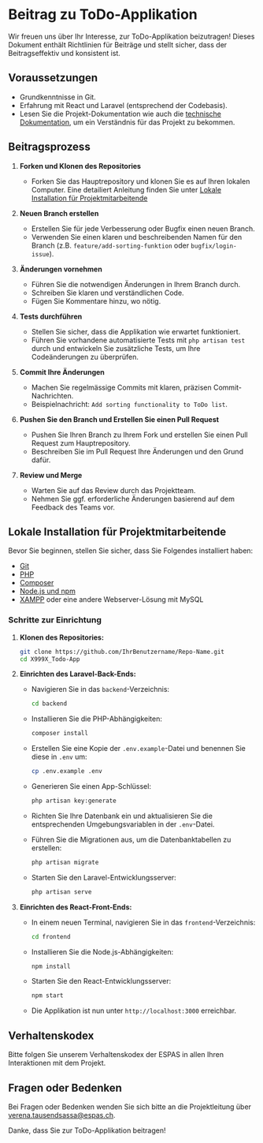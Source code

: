 # Beitrag zu ToDo-Applikation

Wir freuen uns über Ihr Interesse, zur ToDo-Applikation beizutragen! Dieses Dokument enthält Richtlinien für Beiträge und stellt sicher, dass der Beitragseffektiv und konsistent ist.

## Voraussetzungen

- Grundkenntnisse in Git.
- Erfahrung mit React und Laravel (entsprechend der Codebasis).
- Lesen Sie die Projekt-Dokumentation wie auch die [technische Dokumentation](docs/index.md), um ein Verständnis für das Projekt zu bekommen.

## Beitragsprozess

1. **Forken und Klonen des Repositories**

   - Forken Sie das Hauptrepository und klonen Sie es auf Ihren lokalen Computer. Eine detailiert Anleitung finden Sie unter [Lokale Installation für Projektmitarbeitende](#lokale-installation-für-projektmitarbeitende)

2. **Neuen Branch erstellen**

   - Erstellen Sie für jede Verbesserung oder Bugfix einen neuen Branch.
   - Verwenden Sie einen klaren und beschreibenden Namen für den Branch (z.B. `feature/add-sorting-funktion` oder `bugfix/login-issue`).

3. **Änderungen vornehmen**

   - Führen Sie die notwendigen Änderungen in Ihrem Branch durch.
   - Schreiben Sie klaren und verständlichen Code.
   - Fügen Sie Kommentare hinzu, wo nötig.

4. **Tests durchführen**

   - Stellen Sie sicher, dass die Applikation wie erwartet funktioniert.
   - Führen Sie vorhandene automatisierte Tests mit `php artisan test` durch und entwickeln Sie zusätzliche Tests, um Ihre Codeänderungen zu überprüfen.

5. **Commit Ihre Änderungen**

   - Machen Sie regelmässige Commits mit klaren, präzisen Commit-Nachrichten.
   - Beispielnachricht: `Add sorting functionality to ToDo list`.

6. **Pushen Sie den Branch und Erstellen Sie einen Pull Request**

   - Pushen Sie Ihren Branch zu Ihrem Fork und erstellen Sie einen Pull Request zum Hauptrepository.
   - Beschreiben Sie im Pull Request Ihre Änderungen und den Grund dafür.

7. **Review und Merge**
   - Warten Sie auf das Review durch das Projektteam.
   - Nehmen Sie ggf. erforderliche Änderungen basierend auf dem Feedback des Teams vor.

## Lokale Installation für Projektmitarbeitende

Bevor Sie beginnen, stellen Sie sicher, dass Sie Folgendes installiert haben:

- [Git](https://git-scm.com/)
- [PHP](https://www.php.net/)
- [Composer](https://getcomposer.org/)
- [Node.js und npm](https://nodejs.org/)
- [XAMPP](https://www.apachefriends.org/index.html) oder eine andere Webserver-Lösung mit MySQL

### Schritte zur Einrichtung

1. **Klonen des Repositories:**

   ```bash
   git clone https://github.com/IhrBenutzername/Repo-Name.git
   cd X999X_Todo-App
   ```

2. **Einrichten des Laravel-Back-Ends:**

   - Navigieren Sie in das `backend`-Verzeichnis:

     ```bash
     cd backend
     ```

   - Installieren Sie die PHP-Abhängigkeiten:

     ```bash
     composer install
     ```

   - Erstellen Sie eine Kopie der `.env.example`-Datei und benennen Sie diese in `.env` um:

     ```bash
     cp .env.example .env
     ```

   - Generieren Sie einen App-Schlüssel:

     ```bash
     php artisan key:generate
     ```

   - Richten Sie Ihre Datenbank ein und aktualisieren Sie die entsprechenden Umgebungsvariablen in der `.env`-Datei.

   - Führen Sie die Migrationen aus, um die Datenbanktabellen zu erstellen:

     ```bash
     php artisan migrate
     ```

   - Starten Sie den Laravel-Entwicklungsserver:

     ```bash
     php artisan serve
     ```

3. **Einrichten des React-Front-Ends:**

   - In einem neuen Terminal, navigieren Sie in das `frontend`-Verzeichnis:

     ```bash
     cd frontend
     ```

   - Installieren Sie die Node.js-Abhängigkeiten:

     ```bash
     npm install
     ```

   - Starten Sie den React-Entwicklungsserver:

     ```bash
     npm start
     ```

   - Die Applikation ist nun unter `http://localhost:3000` erreichbar.

## Verhaltenskodex

Bitte folgen Sie unserem Verhaltenskodex der ESPAS in allen Ihren Interaktionen mit dem Projekt.

## Fragen oder Bedenken

Bei Fragen oder Bedenken wenden Sie sich bitte an die Projektleitung über [verena.tausendsassa@espas.ch](mailto:verena.tausendsassa@espas.ch).

Danke, dass Sie zur ToDo-Applikation beitragen!